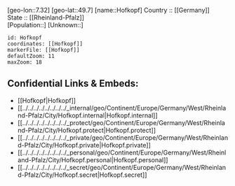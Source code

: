 ﻿---
location: [49.7,7.32] 
mapzoom: [7,12] 
mapmarker: city 
type: City
tags:
- geo/City


SpocWebEntityId: 30974
isDeleted: false
confidential: public

---
[geo-lon::7.32] 
[geo-lat::49.7] 
[name::Hofkopf] 
Country :: [[Germany]]  
State :: [[Rheinland-Pfalz]]  
[Population::] 
[Unknown::] 


```leaflet
id: Hofkopf
coordinates: [[Hofkopf]] 
markerFile: [[Hofkopf]] 
defaultZoom: 11 
maxZoom: 18
```


## Confidential Links & Embeds: 
- [[Hofkopf|Hofkopf]]  
- [[../../../../../../../../_internal/geo/Continent/Europe/Germany/West/Rheinland-Pfalz/City/Hofkopf.internal|Hofkopf.internal]] 
- [[../../../../../../../../_protect/geo/Continent/Europe/Germany/West/Rheinland-Pfalz/City/Hofkopf.protect|Hofkopf.protect]] 
- [[../../../../../../../../_private/geo/Continent/Europe/Germany/West/Rheinland-Pfalz/City/Hofkopf.private|Hofkopf.private]] 
- [[../../../../../../../../_personal/geo/Continent/Europe/Germany/West/Rheinland-Pfalz/City/Hofkopf.personal|Hofkopf.personal]] 
- [[../../../../../../../../_secret/geo/Continent/Europe/Germany/West/Rheinland-Pfalz/City/Hofkopf.secret|Hofkopf.secret]] 
